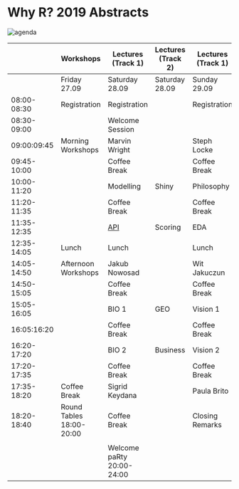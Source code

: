 # Why R? 2019 Abstracts

<img src="https://raw.githubusercontent.com/WhyR2019/abstracts/master/agenda.jpg"
     alt="agenda" />

|             | Workshops                | Lectures (Track 1)        | Lectures (Track 2) | Lectures (Track 1) | Lectures (Track 2) |
|-------------|--------------------------|---------------------------|--------------------|--------------------|--------------------|
|             | Friday 27.09             | Saturday 28.09            | Saturday 28.09     | Sunday 29.09       | Saturday 28.09     |
| 08:00-08:30 | Registration             | Registration              |                    | Registration       |                    |
| 08:30-09:00 |                          | Welcome Session           |                    |                    |                    |
| 09:00:09:45 | Morning Workshops        | Marvin Wright             |                    | Steph Locke        |                    |
| 09:45-10:00 |                          | Coffee Break              |                    | Coffee Break       |                    |
| 10:00-11:20 |                          | Modelling                 | Shiny              | Philosophy         | Text Mining        |
| 11:20-11:35 |                          | Coffee Break              |                    | Coffee Break       |                    |
| 11:35-12:35 |                          | [API](https://github.com/WhyR2019/abstracts/tree/master/API)                       | Scoring            | EDA                | XAI                |
| 12:35-14:05 | Lunch                    | Lunch                     |                    | Lunch              |                    |
| 14:05-14:50 | Afternoon Workshops      | Jakub Nowosad             |                    | Wit Jakuczun       |                    |
| 14:50-15:05 |                          | Coffee Break              |                    | Coffee Break       |                    |
| 15:05-16:05 |                          | BIO 1                     | GEO                | Vision 1           | Lightning 1        |
| 16:05:16:20 |                          | Coffee Break              |                    | Coffee Break       |                    |
| 16:20-17:20 |                          | BIO 2                     | Business           | Vision 2           | Lightning 2        |
| 17:20-17:35 |                          | Coffee Break              |                    | Coffee Break       |                    |
| 17:35-18:20 | Coffee Break             | Sigrid Keydana            |                    | Paula Brito        |                    |
| 18:20-18:40 | Round Tables 18:00-20:00 | Coffee Break              |                    | Closing Remarks    |                    |
|             |                          |                           |                    |                    |                    |
|             |                          | Welcome paRty 20:00-24:00 |                    |                    |                    |
